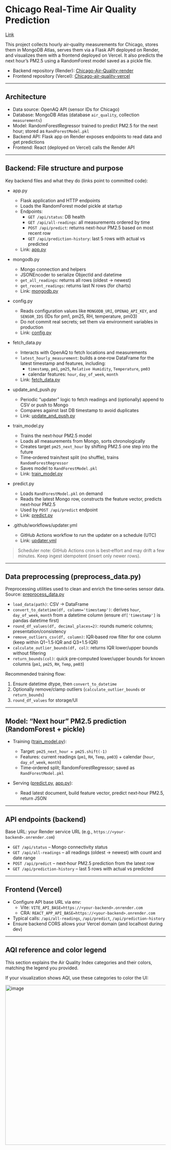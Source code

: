 # Chicago Real‑Time Air Quality Prediction
[Link](https://github.com/Tilak2203/Chicago-air-quality-vercel)

This project collects hourly air‑quality measurements for Chicago, stores them in MongoDB Atlas, serves them via a Flask API deployed on Render, and visualizes them with a frontend deployed on Vercel. It also predicts the next hour’s PM2.5 using a RandomForest model saved as a pickle file.

- Backend repository (Render): [Chicago-Air-Quality-render](https://github.com/Tilak2203/Chicago-Air-Quality-render)
- Frontend repository (Vercel): [Chicago-air-quality-vercel](https://github.com/Tilak2203/Chicago-air-quality-vercel)

---

## Architecture

- Data source: OpenAQ API (sensor IDs for Chicago)
- Database: MongoDB Atlas (database `air_quality`, collection `measurements`)
- Model: RandomForestRegressor trained to predict PM2.5 for the next hour; stored as `RandForestModel.pkl`
- Backend API: Flask app on Render exposes endpoints to read data and get predictions
- Frontend: React (deployed on Vercel) calls the Render API

---

## Backend: File structure and purpose

Key backend files and what they do (links point to committed code):

- app.py  
  - Flask application and HTTP endpoints  
  - Loads the RandomForest model pickle at startup  
  - Endpoints:
    - `GET /api/status`: DB health
    - `GET /api/all-readings`: all measurements ordered by time
    - `POST /api/predict`: returns next-hour PM2.5 based on most recent row
    - `GET /api/prediction-history`: last 5 rows with actual vs predicted  
  - Link: [app.py](https://github.com/Tilak2203/Chicago-Air-Quality-render/blob/95bab1e14750050d54db8b6ddd81b46942d2417d/app.py#L1-L119)

- mongodb.py  
  - Mongo connection and helpers  
  - JSONEncoder to serialize ObjectId and datetime  
  - `get_all_readings`: returns all rows (oldest → newest)  
  - `get_recent_readings`: returns last N rows (for charts)  
  - Link: [mongodb.py](https://github.com/Tilak2203/Chicago-Air-Quality-render/blob/95bab1e14750050d54db8b6ddd81b46942d2417d/mongodb.py#L1-L115)

- config.py  
  - Reads configuration values like `MONGODB_URI`, `OPENAQ_API_KEY`, and `SENSOR_IDS` (IDs for pm1, pm25, RH, temperature, pm03)  
  - Do not commit real secrets; set them via environment variables in production  
  - Link: [config.py](https://github.com/Tilak2203/Chicago-Air-Quality-render/blob/95bab1e14750050d54db8b6ddd81b46942d2417d/config.py#L1-L34)

- fetch_data.py  
  - Interacts with OpenAQ to fetch locations and measurements  
  - `latest_hourly_measurement`: builds a one‑row DataFrame for the latest timestamp and features, including:
    - `timestamp`, `pm1`, `pm25`, `Relative Humidity`, `Temperature`, `pm03`
    - calendar features: `hour`, `day_of_week`, `month`  
  - Link: [fetch_data.py](https://github.com/Tilak2203/Chicago-Air-Quality-render/blob/95bab1e14750050d54db8b6ddd81b46942d2417d/fetch_data.py#L1-L103)

- update_and_push.py  
  - Periodic “updater” logic to fetch readings and (optionally) append to CSV or push to Mongo  
  - Compares against last DB timestamp to avoid duplicates  
  - Link: [update_and_push.py](https://github.com/Tilak2203/Chicago-Air-Quality-render/blob/95bab1e14750050d54db8b6ddd81b46942d2417d/update_and_push.py#L1-L120)

- train_model.py  
  - Trains the next‑hour PM2.5 model
  - Loads all measurements from Mongo, sorts chronologically
  - Creates target `pm25_next_hour` by shifting PM2.5 one step into the future
  - Time‑ordered train/test split (no shuffle), trains `RandomForestRegressor`
  - Saves model to `RandForestModel.pkl`  
  - Link: [train_model.py](https://github.com/Tilak2203/Chicago-Air-Quality-render/blob/95bab1e14750050d54db8b6ddd81b46942d2417d/train_model.py#L1-L96)

- predict.py  
  - Loads `RandForestModel.pkl` on demand
  - Reads the latest Mongo row, constructs the feature vector, predicts next‑hour PM2.5  
  - Used by `POST /api/predict` endpoint  
  - Link: [predict.py](https://github.com/Tilak2203/Chicago-Air-Quality-render/blob/95bab1e14750050d54db8b6ddd81b46942d2417d/predict.py#L1-L73)

- .github/workflows/updater.yml  
  - GitHub Actions workflow to run the updater on a schedule (UTC)  
  - Link: [updater.yml](https://github.com/Tilak2203/Chicago-Air-Quality-render/blob/95bab1e14750050d54db8b6ddd81b46942d2417d/.github/workflows/updater.yml#L1-L36)

> Scheduler note: GitHub Actions cron is best‑effort and may drift a few minutes. Keep ingest idempotent (insert only newer rows).

---

## Data preprocessing (preprocess_data.py)

Preprocessing utilities used to clean and enrich the time‑series sensor data.  
Source: [preprocess_data.py](https://github.com/Tilak2203/Chicago-Air-Quality-render/blob/95bab1e14750050d54db8b6ddd81b46942d2417d/preprocess_data.py#L1-L81)

- `load_data(path)`: CSV → DataFrame
- `convert_to_datetime(df, column='timestamp')`: derives `hour`, `day_of_week`, `month` from a datetime column (ensure `df['timestamp']` is pandas datetime first)
- `round_df_values(df, decimal_places=2)`: rounds numeric columns; presentation/consistency
- `remove_outliers_csv(df, column)`: IQR‑based row filter for one column (keep within Q1−1.5·IQR and Q3+1.5·IQR)
- `calculate_outlier_bounds(df, col)`: returns IQR lower/upper bounds without filtering
- `return_bounds(col)`: quick pre‑computed lower/upper bounds for known columns (`pm1`, `pm25`, `RH`, `Temp`, `pm03`)

Recommended training flow:
1) Ensure datetime dtype, then `convert_to_datetime`  
2) Optionally remove/clamp outliers (`calculate_outlier_bounds` or `return_bounds`)  
3) `round_df_values` for storage/UI

---

## Model: “Next hour” PM2.5 prediction (RandomForest + pickle)

- Training ([train_model.py](https://github.com/Tilak2203/Chicago-Air-Quality-render/blob/95bab1e14750050d54db8b6ddd81b46942d2417d/train_model.py#L1-L96)):
  - Target: `pm25_next_hour = pm25.shift(-1)`
  - Features: current readings (`pm1`, `RH`, `Temp`, `pm03`) + calendar (`hour`, `day_of_week`, `month`)
  - Time‑ordered split; RandomForestRegressor; saved as `RandForestModel.pkl`

- Serving ([predict.py](https://github.com/Tilak2203/Chicago-Air-Quality-render/blob/95bab1e14750050d54db8b6ddd81b46942d2417d/predict.py#L1-L73), [app.py](https://github.com/Tilak2203/Chicago-Air-Quality-render/blob/95bab1e14750050d54db8b6ddd81b46942d2417d/app.py#L1-L119)):
  - Read latest document, build feature vector, predict next‑hour PM2.5, return JSON

---

## API endpoints (backend)

Base URL: your Render service URL (e.g., `https://<your-backend>.onrender.com`)

- `GET /api/status` – Mongo connectivity status  
- `GET /api/all-readings` – all readings (oldest → newest) with count and date range  
- `POST /api/predict` – next‑hour PM2.5 prediction from the latest row  
- `GET /api/prediction-history` – last 5 rows with actual vs predicted

---

## Frontend (Vercel)

- Configure API base URL via env:
  - Vite: `VITE_API_BASE=https://<your-backend>.onrender.com`
  - CRA: `REACT_APP_API_BASE=https://<your-backend>.onrender.com`
- Typical calls: `/api/all-readings`, `/api/predict`, `/api/prediction-history`
- Ensure backend CORS allows your Vercel domain (and localhost during dev)

---

## AQI reference and color legend

This section explains the Air Quality Index categories and their colors, matching the legend you provided.

If your visualization shows AQI, use these categories to color the UI:

<img width="588" height="500" alt="image" src="https://github.com/user-attachments/assets/557dda2d-9a96-453e-bcc9-384cc7bb85d4" />

